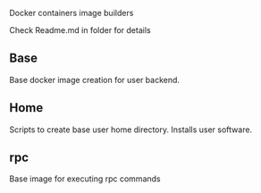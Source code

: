 Docker containers image builders

Check  Readme.md in folder for details

## Base

Base docker image creation for user backend.

## Home

Scripts to create base user home directory. Installs user software.

## rpc

Base image for executing rpc commands
